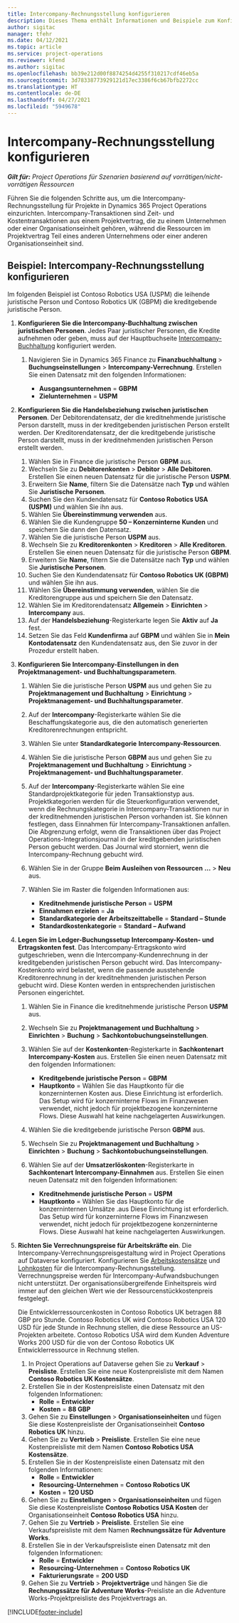 ```yaml
---
title: Intercompany-Rechnungsstellung konfigurieren
description: Dieses Thema enthält Informationen und Beispiele zum Konfigurieren der Intercompany-Rechnungsstellung für Projekte.
author: sigitac
manager: tfehr
ms.date: 04/12/2021
ms.topic: article
ms.service: project-operations
ms.reviewer: kfend
ms.author: sigitac
ms.openlocfilehash: bb39e212d00f8874254d4255f310217cdf46eb5a
ms.sourcegitcommit: 3d78338773929121d17ec3386f6cb67bfb2272cc
ms.translationtype: HT
ms.contentlocale: de-DE
ms.lasthandoff: 04/27/2021
ms.locfileid: "5949678"
---
```

# <a name="configure-intercompany-invoicing"></a>Intercompany-Rechnungsstellung konfigurieren

_**Gilt für:** Project Operations für Szenarien basierend auf vorrätigen/nicht-vorrätigen Ressourcen_

Führen Sie die folgenden Schritte aus, um die Intercompany-Rechnungsstellung für Projekte in Dynamics 365 Project Operations einzurichten. Intercompany-Transaktionen sind Zeit- und Kostentransaktionen aus einem Projektvertrag, die zu einem Unternehmen oder einer Organisationseinheit gehören, während die Ressourcen im Projektvertrag Teil eines anderen Unternehmens oder einer anderen Organisationseinheit sind.

## <a name="example-configure-intercompany-invoicing"></a>Beispiel: Intercompany-Rechnungsstellung konfigurieren

Im folgenden Beispiel ist Contoso Robotics USA (USPM) die leihende juristische Person und Contoso Robotics UK (GBPM) die kreditgebende juristische Person. 

1. **Konfigurieren Sie die Intercompany-Buchhaltung zwischen juristischen Personen**. Jedes Paar juristischer Personen, die Kredite aufnehmen oder geben, muss auf der Hauptbuchseite [Intercompany-Buchhaltung](/dynamics365/finance/general-ledger/intercompany-accounting-setup) konfiguriert werden.
    
    1. Navigieren Sie in Dynamics 365 Finance zu **Finanzbuchhaltung** > **Buchungseinstellungen** > **Intercompany-Verrechnung**. Erstellen Sie einen Datensatz mit den folgenden Informationen:

        - **Ausgangsunternehmen** = **GBPM**
        - **Zielunternehmen** = **USPM**

2. **Konfigurieren Sie die Handelsbeziehung zwischen juristischen Personen**. Der Debitorendatensatz, der die kreditnehmende juristische Person darstellt, muss in der kreditgebenden juristischen Person erstellt werden. Der Kreditorendatensatz, der die kreditgebende juristische Person darstellt, muss in der kreditnehmenden juristischen Person erstellt werden.

     1. Wählen Sie in Finance die juristische Person **GBPM** aus.
     2. Wechseln Sie zu **Debitorenkonten** > **Debitor** > **Alle Debitoren**. Erstellen Sie einen neuen Datensatz für die juristische Person **USPM**.
     3. Erweitern Sie **Name**, filtern Sie die Datensätze nach **Typ** und wählen Sie **Juristische Personen**. 
     4. Suchen Sie den Kundendatensatz für **Contoso Robotics USA (USPM)** und wählen Sie ihn aus.
     5. Wählen Sie **Übereinstimmung verwenden** aus. 
     6. Wählen Sie die Kundengruppe **50 – Konzerninterne Kunden** und speichern Sie dann den Datensatz.
     7. Wählen Sie die juristische Person **USPM** aus.
     8. Wechseln Sie zu **Kreditorenkonten** > **Kreditoren** > **Alle Kreditoren**. Erstellen Sie einen neuen Datensatz für die juristische Person **GBPM**.
     9. Erweitern Sie **Name**, filtern Sie die Datensätze nach **Typ** und wählen Sie **Juristische Personen**. 
     10. Suchen Sie den Kundendatensatz für **Contoso Robotics UK (GBPM)** und wählen Sie ihn aus.
     11. Wählen Sie **Übereinstimmung verwenden**, wählen Sie die Kreditorengruppe aus und speichern Sie den Datensatz.
     12. Wählen Sie im Kreditorendatensatz **Allgemein** > **Einrichten** > **Intercompany** aus.
     13. Auf der **Handelsbeziehung**-Registerkarte legen Sie **Aktiv** auf **Ja** fest.
     14. Setzen Sie das Feld **Kundenfirma** auf **GBPM** und wählen Sie in **Mein Kontodatensatz** den Kundendatensatz aus, den Sie zuvor in der Prozedur erstellt haben.

3. **Konfigurieren Sie Intercompany-Einstellungen in den Projektmanagement- und Buchhaltungsparametern**. 

    1. Wählen Sie die juristische Person **USPM** aus und gehen Sie zu **Projektmanagement und Buchhaltung** > **Einrichtung** > **Projektmanagement- und Buchhaltungsparameter**.
    2. Auf der **Intercompany**-Registerkarte wählen Sie die Beschaffungskategorie aus, die den automatisch generierten Kreditorenrechnungen entspricht.
    3. Wählen Sie unter **Standardkategorie** **Intercompany-Ressourcen**.
    4. Wählen Sie die juristische Person **GBPM** aus und gehen Sie zu **Projektmanagement und Buchhaltung** > **Einrichtung** > **Projektmanagement- und Buchhaltungsparameter**.
    5. Auf der **Intercompany**-Registerkarte wählen Sie eine Standardprojektkategorie für jeden Transaktionstyp aus. Projektkategorien werden für die Steuerkonfiguration verwendet, wenn die Rechnungskategorie in Intercompany-Transaktionen nur in der kreditnehmenden juristischen Person vorhanden ist. Sie können festlegen, dass Einnahmen für Intercompany-Transaktionen anfallen. Die Abgrenzung erfolgt, wenn die Transaktionen über das Project Operations-Integrationsjournal in der kreditgebenden juristischen Person gebucht werden. Das Journal wird storniert, wenn die Intercompany-Rechnung gebucht wird.
    6. Wählen Sie in der Gruppe **Beim Ausleihen von Ressourcen** **...** > **Neu** aus. 
    7. Wählen Sie im Raster die folgenden Informationen aus:

          - **Kreditnehmende juristische Person** = **USPM**
          - **Einnahmen erzielen** = **Ja**
          - **Standardkategorie der Arbeitszeittabelle** = **Standard – Stunde**
          - **Standardkostenkategorie** = **Standard – Aufwand**

4. **Legen Sie im Ledger-Buchungssetup Intercompany-Kosten- und Ertragskonten fest**. Das Intercompany-Ertragskonto wird gutgeschrieben, wenn die Intercompany-Kundenrechnung in der kreditgebenden juristischen Person gebucht wird. Das Intercompany-Kostenkonto wird belastet, wenn die passende ausstehende Kreditorenrechnung in der kreditnehmenden juristischen Person gebucht wird. Diese Konten werden in entsprechenden juristischen Personen eingerichtet. 
      
     1. Wählen Sie in Finance die kreditnehmende juristische Person **USPM** aus. 
     2. Wechseln Sie zu **Projektmanagement und Buchhaltung** > **Einrichten** > **Buchung** > **Sachkontobuchungseinstellungen**. 
     3. Wählen Sie auf der **Kostenkonten**-Registerkarte in **Sachkontenart** **Intercompany-Kosten** aus. Erstellen Sie einen neuen Datensatz mit den folgenden Informationen:
      
        - **Kreditgebende juristische Person** = **GBPM**
        - **Hauptkonto** = Wählen Sie das Hauptkonto für die konzerninternen Kosten aus. Diese Einrichtung ist erforderlich. Das Setup wird für konzerninterne Flows im Finanzwesen verwendet, nicht jedoch für projektbezogene konzerninterne Flows. Diese Auswahl hat keine nachgelagerten Auswirkungen. 
        
     4. Wählen Sie die kreditgebende juristische Person **GBPM** aus. 
     5. Wechseln Sie zu **Projektmanagement und Buchhaltung** > **Einrichten** > **Buchung** > **Sachkontobuchungseinstellungen**. 
     6. Wählen Sie auf der **Umsatzerlöskonten**-Registerkarte in **Sachkontenart** **Intercompany-Einnahmen** aus. Erstellen Sie einen neuen Datensatz mit den folgenden Informationen:

        - **Kreditnehmende juristische Person** = **USPM**
        - **Hauptkonto** = Wählen Sie das Hauptkonto für die konzerninternen Umsätze .aus Diese Einrichtung ist erforderlich. Das Setup wird für konzerninterne Flows im Finanzwesen verwendet, nicht jedoch für projektbezogene konzerninterne Flows. Diese Auswahl hat keine nachgelagerten Auswirkungen. 

5. **Richten Sie Verrechnungspreise für Arbeitskräfte ein**. Die Intercompany-Verrechnungspreisgestaltung wird in Project Operations auf Dataverse konfiguriert. Konfigurieren Sie [Arbeitskostensätze](../pricing-costing/set-up-labor-cost-rate.md#transfer-pricing-and-costs-for-resources-outside-of-your-division-or-legal-entity) und [Lohnkosten](../pricing-costing/set-up-labor-bill-rate.md#transfer-pricing-or-set-up-bill-rates-for-resources-from-other-organizational-units-or-divisions) für die Intercompany-Rechnungsstellung. Verrechnungspreise werden für Intercompany-Aufwandsbuchungen nicht unterstützt. Der organisationsübergreifende Einheitspreis wird immer auf den gleichen Wert wie der Ressourcenstückkostenpreis festgelegt.

      Die Entwicklerressourcenkosten in Contoso Robotics UK betragen 88 GBP pro Stunde. Contoso Robotics UK wird Contoso Robotics USA 120 USD für jede Stunde in Rechnung stellen, die diese Ressource an US-Projekten arbeitete. Contoso Robotics USA wird dem Kunden Adventure Works 200 USD für die von der Contoso Robotics UK Entwicklerressource in Rechnung stellen.

      1. In Project Operations auf Dataverse gehen Sie zu **Verkauf** > **Preisliste**. Erstellen Sie eine neue Kostenpreisliste mit dem Namen **Contoso Robotics UK Kostensätze**. 
      2. Erstellen Sie in der Kostenpreisliste einen Datensatz mit den folgenden Informationen:
         - **Rolle** = **Entwickler**
         - **Kosten** = **88 GBP**
      3. Gehen Sie zu **Einstellungen** > **Organisationseinheiten** und fügen Sie diese Kostenpreisliste der Organisationseinheit **Contoso Robotics UK** hinzu.
      4. Gehen Sie zu **Vertrieb** > **Preisliste**. Erstellen Sie eine neue Kostenpreisliste mit dem Namen **Contoso Robotics USA Kostensätze**. 
      5. Erstellen Sie in der Kostenpreisliste einen Datensatz mit den folgenden Informationen:
          - **Rolle** = **Entwickler**
          - **Resourcing-Unternehmen** = **Contoso Robotics UK**
          - **Kosten** = **120 USD**
      6. Gehen Sie zu **Einstellungen** > **Organisationseinheiten** und fügen Sie diese Kostenpreisliste **Contoso Robotics USA Kosten** der Organisationseinheit **Contoso Robotics USA** hinzu.
      7. Gehen Sie zu **Vertrieb** > **Preisliste**. Erstellen Sie eine Verkaufspreisliste mit dem Namen **Rechnungssätze für Adventure Works**. 
      8. Erstellen Sie in der Verkaufspreisliste einen Datensatz mit den folgenden Informationen:
          - **Rolle** = **Entwickler**
          - **Resourcing-Unternehmen** = **Contoso Robotics UK**
          - **Fakturierungsrate** = **200 USD**
      9. Gehen Sie zu **Vertrieb** > **Projektverträge** und hängen Sie die **Rechnungssätze für Adventure Works**-Preisliste an die Adventure Works-Projektpreisliste des Projektvertrags an.


[!INCLUDE[footer-include](../includes/footer-banner.md)]
